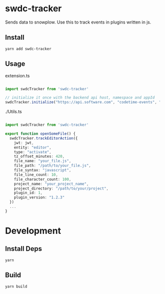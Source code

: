 # swdc-tracker

Sends data to snowplow. Use this to track events in plugins written in js.

## Install

```
yarn add swdc-tracker
```

## Usage

extension.ts
```ts

import swdcTracker from 'swdc-tracker'

// initialize it once with the backend api host, namespace and appId
swdcTracker.initialize("https://api.software.com", "codetime-events", "codetime-vscode")

```


./Utils.ts
```ts

import swdcTracker from 'swdc-tracker'

export function openSomeFile() {
  swdcTracker.trackEditorAction({
    jwt: jwt,
    entity: "editor",
    type: "activate",
    tz_offset_minutes: 420,
    file_name: "your_file.js",
    file_path: "/path/to/your_file.js",
    file_syntax: "javascript",
    file_line_count: 10,
    file_character_count: 100,
    project_name: "your_project_name",
    project_directory: "/path/to/your/project",
    plugin_id: 1,
    plugin_version: "1.2.3"
  })
  ...
}
```

# Development

## Install Deps
```
yarn
```

## Build

```
yarn build
```
